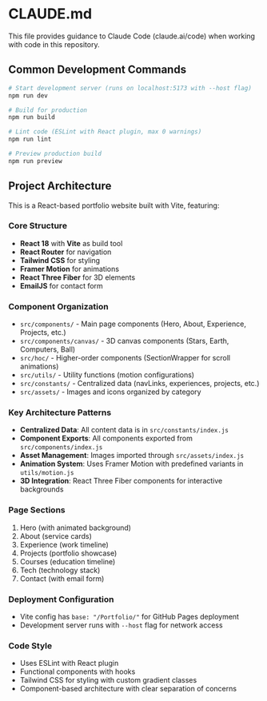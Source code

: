 # CLAUDE.md

This file provides guidance to Claude Code (claude.ai/code) when working with code in this repository.

## Common Development Commands

```bash
# Start development server (runs on localhost:5173 with --host flag)
npm run dev

# Build for production
npm run build

# Lint code (ESLint with React plugin, max 0 warnings)
npm run lint

# Preview production build
npm run preview
```

## Project Architecture

This is a React-based portfolio website built with Vite, featuring:

### Core Structure
- **React 18** with **Vite** as build tool
- **React Router** for navigation
- **Tailwind CSS** for styling
- **Framer Motion** for animations
- **React Three Fiber** for 3D elements
- **EmailJS** for contact form

### Component Organization
- `src/components/` - Main page components (Hero, About, Experience, Projects, etc.)
- `src/components/canvas/` - 3D canvas components (Stars, Earth, Computers, Ball)
- `src/hoc/` - Higher-order components (SectionWrapper for scroll animations)
- `src/utils/` - Utility functions (motion configurations)
- `src/constants/` - Centralized data (navLinks, experiences, projects, etc.)
- `src/assets/` - Images and icons organized by category

### Key Architecture Patterns
- **Centralized Data**: All content data is in `src/constants/index.js`
- **Component Exports**: All components exported from `src/components/index.js`
- **Asset Management**: Images imported through `src/assets/index.js`
- **Animation System**: Uses Framer Motion with predefined variants in `utils/motion.js`
- **3D Integration**: React Three Fiber components for interactive backgrounds

### Page Sections
1. Hero (with animated background)
2. About (service cards)
3. Experience (work timeline)
4. Projects (portfolio showcase)
5. Courses (education timeline)
6. Tech (technology stack)
7. Contact (with email form)

### Deployment Configuration
- Vite config has `base: "/Portfolio/"` for GitHub Pages deployment
- Development server runs with `--host` flag for network access

### Code Style
- Uses ESLint with React plugin
- Functional components with hooks
- Tailwind CSS for styling with custom gradient classes
- Component-based architecture with clear separation of concerns